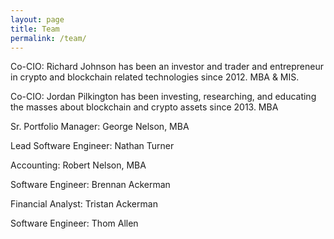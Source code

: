 ```yaml
---
layout: page
title: Team
permalink: /team/
---
```


Co-CIO: Richard Johnson has been an investor and trader and entrepreneur in crypto and blockchain related technologies since 2012. MBA & MIS.

Co-CIO: Jordan Pilkington has been investing, researching, and educating the masses about blockchain and crypto assets since 2013. MBA

Sr. Portfolio Manager: George Nelson, MBA

Lead Software Engineer: Nathan Turner

Accounting: Robert Nelson, MBA

Software Engineer: Brennan Ackerman

Financial Analyst: Tristan Ackerman

Software Engineer: Thom Allen
